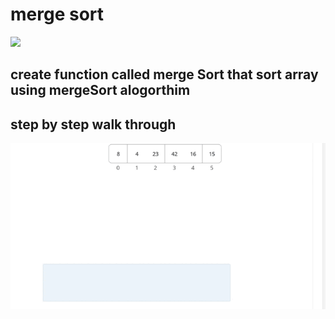 # merge sort
![](https://i.ibb.co/3YHXwMN/Whiteboard-13.png)
## create function called merge Sort that sort array using mergeSort alogorthim

## step by step walk through 
![](pp.gif)